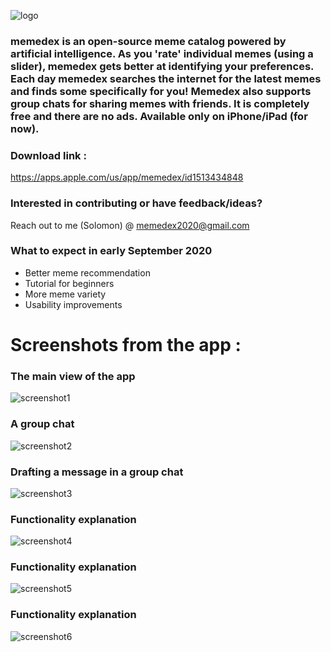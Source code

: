 ![logo](logo.png)



### memedex is an open-source meme catalog powered by artificial intelligence. As you 'rate' individual memes (using a slider), memedex gets better at identifying your preferences. Each day memedex searches the internet for the latest memes and finds some specifically for you! Memedex also supports group chats for sharing memes with friends. It is completely free and there are no ads. Available only on iPhone/iPad (for now). 


### Download link :
https://apps.apple.com/us/app/memedex/id1513434848


### Interested in contributing or have feedback/ideas?

Reach out to me (Solomon) @ memedex2020@gmail.com

### What to expect in early September 2020

- Better meme recommendation
- Tutorial for beginners
- More meme variety
- Usability improvements

# Screenshots from the app :

### The main view of the app
![screenshot1](1.png)

### A group chat
![screenshot2](2.png)

### Drafting a message in a group chat
![screenshot3](3.png)

### Functionality explanation
![screenshot4](4.png)

### Functionality explanation
![screenshot5](5.png)

### Functionality explanation
![screenshot6](6.png)

